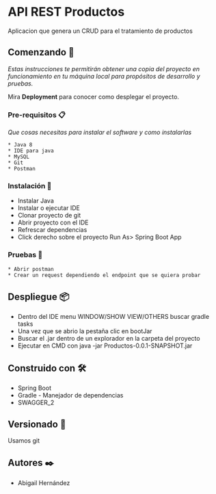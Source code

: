 # API REST Productos

Aplicacion que genera un CRUD para el tratamiento de productos

## Comenzando 🚀

_Estas instrucciones te permitirán obtener una copia del proyecto en funcionamiento en tu máquina local para propósitos de desarrollo y pruebas._

Mira **Deployment** para conocer como desplegar el proyecto.


### Pre-requisitos 📋

_Que cosas necesitas para instalar el software y como instalarlas_

```
* Java 8
* IDE para java
* MySQL
* Git
* Postman
```

### Instalación 🔧

* Instalar Java
* Instalar o ejecutar IDE
* Clonar proyecto de git
* Abrir proyecto con el IDE
* Refrescar dependencias
* Click derecho sobre el proyecto Run As> Spring Boot App



### Pruebas 🔩



```
* Abrir postman
* Crear un request dependiendo el endpoint que se quiera probar
```

## Despliegue 📦

* Dentro del IDE menu WINDOW/SHOW VIEW/OTHERS buscar gradle tasks
* Una vez que se abrio la pestaña clic en bootJar
* Buscar el .jar dentro de un explorador en la carpeta del proyecto
* Ejecutar en CMD con java -jar Productos-0.0.1-SNAPSHOT.jar

## Construido con 🛠️


* Spring Boot
* Gradle - Manejador de dependencias
* SWAGGER_2

## Versionado 📌

Usamos git

## Autores ✒️

* Abigail Hernández
